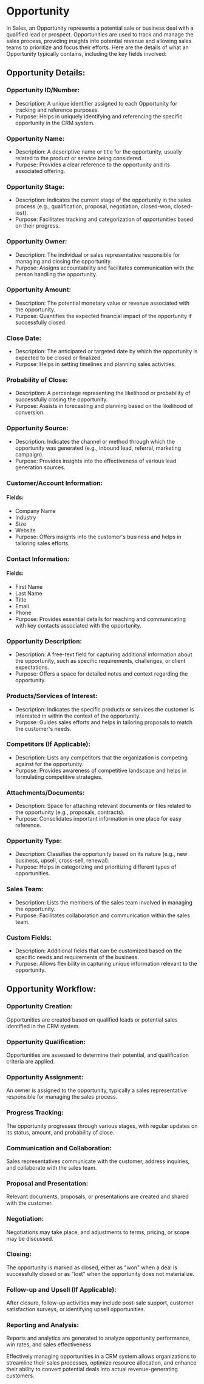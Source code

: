 # Opportunity

In Sales, an Opportunity represents a potential sale or business deal with a qualified lead or prospect. Opportunities are used to track and manage the sales process, providing insights into potential revenue and allowing sales teams to prioritize and focus their efforts. Here are the details of what an Opportunity typically contains, including the key fields involved:

## Opportunity Details:

### Opportunity ID/Number:

* Description: A unique identifier assigned to each Opportunity for tracking and reference purposes.
* Purpose: Helps in uniquely identifying and referencing the specific opportunity in the CRM system.

### Opportunity Name:

* Description: A descriptive name or title for the opportunity, usually related to the product or service being considered.
* Purpose: Provides a clear reference to the opportunity and its associated offering.

### Opportunity Stage:

* Description: Indicates the current stage of the opportunity in the sales process (e.g., qualification, proposal, negotiation, closed-won, closed-lost).
* Purpose: Facilitates tracking and categorization of opportunities based on their progress.

### Opportunity Owner:

* Description: The individual or sales representative responsible for managing and closing the opportunity.
* Purpose: Assigns accountability and facilitates communication with the person handling the opportunity.

### Opportunity Amount:

* Description: The potential monetary value or revenue associated with the opportunity.
* Purpose: Quantifies the expected financial impact of the opportunity if successfully closed.

### Close Date:

* Description: The anticipated or targeted date by which the opportunity is expected to be closed or finalized.
* Purpose: Helps in setting timelines and planning sales activities.

### Probability of Close:

* Description: A percentage representing the likelihood or probability of successfully closing the opportunity.
* Purpose: Assists in forecasting and planning based on the likelihood of conversion.

### Opportunity Source:

* Description: Indicates the channel or method through which the opportunity was generated (e.g., inbound lead, referral, marketing campaign).
* Purpose: Provides insights into the effectiveness of various lead generation sources.

### Customer/Account Information:

#### Fields:

* Company Name
* Industry
* Size
* Website
* Purpose: Offers insights into the customer's business and helps in tailoring sales efforts.

### Contact Information:

#### Fields:

* First Name
* Last Name
* Title
* Email
* Phone
* Purpose: Provides essential details for reaching and communicating with key contacts associated with the opportunity.

### Opportunity Description:

* Description: A free-text field for capturing additional information about the opportunity, such as specific requirements, challenges, or client expectations.
* Purpose: Offers a space for detailed notes and context regarding the opportunity.

### Products/Services of Interest:

* Description: Indicates the specific products or services the customer is interested in within the context of the opportunity.
* Purpose: Guides sales efforts and helps in tailoring proposals to match the customer's needs.

### Competitors (If Applicable):

* Description: Lists any competitors that the organization is competing against for the opportunity.
* Purpose: Provides awareness of competitive landscape and helps in formulating competitive strategies.

### Attachments/Documents:

* Description: Space for attaching relevant documents or files related to the opportunity (e.g., proposals, contracts).
* Purpose: Consolidates important information in one place for easy reference.

### Opportunity Type:

* Description: Classifies the opportunity based on its nature (e.g., new business, upsell, cross-sell, renewal).
* Purpose: Helps in categorizing and prioritizing different types of opportunities.

### Sales Team:

* Description: Lists the members of the sales team involved in managing the opportunity.
* Purpose: Facilitates collaboration and communication within the sales team.

### Custom Fields:

* Description: Additional fields that can be customized based on the specific needs and requirements of the business.
* Purpose: Allows flexibility in capturing unique information relevant to the opportunity.

## Opportunity Workflow:

### Opportunity Creation:

Opportunities are created based on qualified leads or potential sales identified in the CRM system.

### Opportunity Qualification:

Opportunities are assessed to determine their potential, and qualification criteria are applied.

### Opportunity Assignment:

An owner is assigned to the opportunity, typically a sales representative responsible for managing the sales process.

### Progress Tracking:

The opportunity progresses through various stages, with regular updates on its status, amount, and probability of close.

### Communication and Collaboration:

Sales representatives communicate with the customer, address inquiries, and collaborate with the sales team.

### Proposal and Presentation:

Relevant documents, proposals, or presentations are created and shared with the customer.

### Negotiation:

Negotiations may take place, and adjustments to terms, pricing, or scope may be discussed.

### Closing:

The opportunity is marked as closed, either as "won" when a deal is successfully closed or as "lost" when the opportunity does not materialize.

### Follow-up and Upsell (If Applicable):

After closure, follow-up activities may include post-sale support, customer satisfaction surveys, or identifying upsell opportunities.

### Reporting and Analysis:

Reports and analytics are generated to analyze opportunity performance, win rates, and sales effectiveness.

Effectively managing opportunities in a CRM system allows organizations to streamline their sales processes, optimize resource allocation, and enhance their ability to convert potential deals into actual revenue-generating customers.